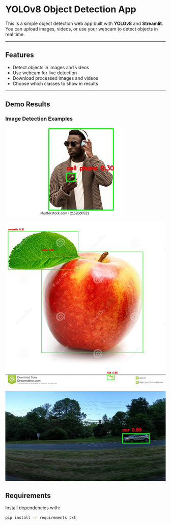 # YOLOv8 Object Detection App

This is a simple object detection web app built with **YOLOv8** and **Streamlit**.  
You can upload images, videos, or use your webcam to detect objects in real time.

---

## Features

-  Detect objects in images and videos
-  Use webcam for live detection
-  Download processed images and videos
-  Choose which classes to show in results

---
##  Demo Results

###  Image Detection Examples
![Example 1](examples\detected_image.jpg)

![Example 2](examples\detected_image(1).jpg)

![Example 2](examples\detected_image(2).jpg)

##  Requirements

Install dependencies with:

```bash
pip install -r requirements.txt
